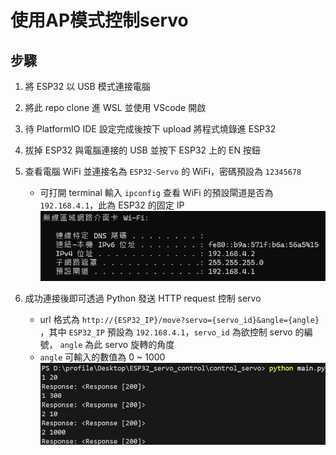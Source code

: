 # 使用AP模式控制servo
## 步驟
1. 將 ESP32 以 USB 模式連接電腦
2. 將此 repo clone 進 WSL 並使用 VScode 開啟
3. 待 PlatformIO IDE 設定完成後按下 upload 將程式燒錄進 ESP32
4. 拔掉 ESP32 與電腦連接的 USB 並按下 ESP32 上的 EN 按鈕
5. 查看電腦 WiFi 並連接名為 ```ESP32-Servo``` 的 WiFi，密碼預設為 ```12345678```
    - 可打開 terminal 輸入 ```ipconfig``` 查看 WiFi 的預設閘道是否為 ```192.168.4.1```，此為 ESP32 的固定 IP
![ipconfig](https://github.com/Steven0811/ESP32_servo_control/blob/AP_connection_control/.github/assets/ipconfig.png)

7. 成功連接後即可透過 Python 發送 HTTP request 控制 servo
    - url 格式為 ```http://{ESP32_IP}/move?servo={servo_id}&angle={angle}``` ，其中 ```ESP32_IP``` 預設為 ```192.168.4.1```，```servo_id``` 為欲控制 servo 的編號， ```angle``` 為此 servo 旋轉的角度
    - ```angle``` 可輸入的數值為 0 ~ 1000![result](https://github.com/Steven0811/ESP32_servo_control/blob/AP_connection_control/.github/assets/result.png)